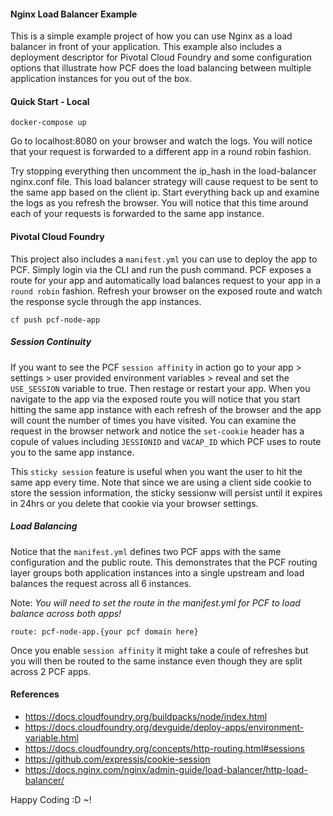 #### Nginx Load Balancer Example
This is a simple example project of how you can use Nginx as a load balancer in front of your application.
This example also includes a deployment descriptor for Pivotal Cloud Foundry and some configuration options
that illustrate how PCF does the load balancing between multiple application instances for you out of the box.

#### Quick Start - Local

    docker-compose up

Go to localhost:8080 on your browser and watch the logs.
You will notice that your request is forwarded to a different app in a round robin fashion.

Try stopping everything then uncomment the ip_hash in the load-balancer nginx.conf file.
This load balancer strategy will cause request to be sent to the same app based on the client ip.
Start everything back up and examine the logs as you refresh the browser. You will notice that this
time around each of your requests is forwarded to the same app instance.


#### Pivotal Cloud Foundry

This project also includes a `manifest.yml` you can use to deploy the app to PCF. Simply login via the CLI and run the push command.
PCF exposes a route for your app and automatically load balances request to your app in a `round robin` fashion. Refresh your browser
on the exposed route and watch the response sycle through the app instances.

    cf push pcf-node-app

##### Session Continuity

If you want to see the PCF `session affinity` in action go to your app > settings > user provided environment variables > reveal 
and set the `USE_SESSION` variable to true. Then restage or restart your app. When you navigate to the app via the exposed route
you will notice that you start hitting the same app instance with each refresh of the browser and the app will count the number
of times you have visited. You can examine the request in the browser network and notice the `set-cookie` header has a copule of values
including `JESSIONID` and `VACAP_ID` which PCF uses to route you to the same app instance. 

This `sticky session` feature is useful when you want the user to hit the same app every time. Note that since we are using a client
side cookie to store the session information, the sticky sessionw will persist until it expires in 24hrs or you delete that cookie
via your browser settings.

##### Load Balancing

Notice that the `manifest.yml` defines two PCF apps with the same configuration and the public route. This demonstrates that the PCF routing layer groups both application instances into a single upstream and load balances the request across all 6 instances.

Note:
*You will need to set the route in the manifest.yml for PCF to load balance across both apps!*

    route: pcf-node-app.{your pcf domain here}

Once you enable `session affinity` it might take a coule of refreshes but you will then be routed to the same instance even though they are split across 2 PCF apps.

#### References
* https://docs.cloudfoundry.org/buildpacks/node/index.html
* https://docs.cloudfoundry.org/devguide/deploy-apps/environment-variable.html
* https://docs.cloudfoundry.org/concepts/http-routing.html#sessions
* https://github.com/expressjs/cookie-session
* https://docs.nginx.com/nginx/admin-guide/load-balancer/http-load-balancer/

Happy Coding :D ~!